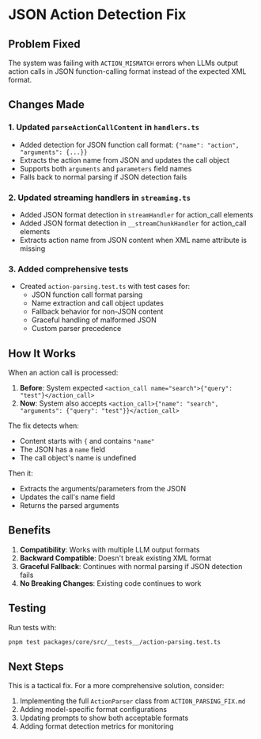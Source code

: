 # JSON Action Detection Fix

## Problem Fixed
The system was failing with `ACTION_MISMATCH` errors when LLMs output action calls in JSON function-calling format instead of the expected XML format.

## Changes Made

### 1. Updated `parseActionCallContent` in `handlers.ts`
- Added detection for JSON function call format: `{"name": "action", "arguments": {...}}`
- Extracts the action name from JSON and updates the call object
- Supports both `arguments` and `parameters` field names
- Falls back to normal parsing if JSON detection fails

### 2. Updated streaming handlers in `streaming.ts`
- Added JSON format detection in `streamHandler` for action_call elements
- Added JSON format detection in `__streamChunkHandler` for action_call elements
- Extracts action name from JSON content when XML name attribute is missing

### 3. Added comprehensive tests
- Created `action-parsing.test.ts` with test cases for:
  - JSON function call format parsing
  - Name extraction and call object updates
  - Fallback behavior for non-JSON content
  - Graceful handling of malformed JSON
  - Custom parser precedence

## How It Works

When an action call is processed:

1. **Before**: System expected `<action_call name="search">{"query": "test"}</action_call>`
2. **Now**: System also accepts `<action_call>{"name": "search", "arguments": {"query": "test"}}</action_call>`

The fix detects when:
- Content starts with `{` and contains `"name"`
- The JSON has a `name` field
- The call object's name is undefined

Then it:
- Extracts the arguments/parameters from the JSON
- Updates the call's name field
- Returns the parsed arguments

## Benefits

1. **Compatibility**: Works with multiple LLM output formats
2. **Backward Compatible**: Doesn't break existing XML format
3. **Graceful Fallback**: Continues with normal parsing if JSON detection fails
4. **No Breaking Changes**: Existing code continues to work

## Testing

Run tests with:
```bash
pnpm test packages/core/src/__tests__/action-parsing.test.ts
```

## Next Steps

This is a tactical fix. For a more comprehensive solution, consider:
1. Implementing the full `ActionParser` class from `ACTION_PARSING_FIX.md`
2. Adding model-specific format configurations
3. Updating prompts to show both acceptable formats
4. Adding format detection metrics for monitoring